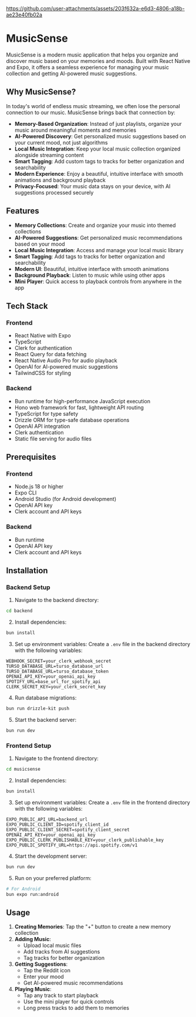 

https://github.com/user-attachments/assets/203f632a-e6d3-4806-a18b-ae23e40fb02a


# MusicSense

MusicSense is a modern music application that helps you organize and discover music based on your memories and moods. Built with React Native and Expo, it offers a seamless experience for managing your music collection and getting AI-powered music suggestions.

## Why MusicSense?

In today's world of endless music streaming, we often lose the personal connection to our music. MusicSense brings back that connection by:

- **Memory-Based Organization**: Instead of just playlists, organize your music around meaningful moments and memories
- **AI-Powered Discovery**: Get personalized music suggestions based on your current mood, not just algorithms
- **Local Music Integration**: Keep your local music collection organized alongside streaming content
- **Smart Tagging**: Add custom tags to tracks for better organization and searchability
- **Modern Experience**: Enjoy a beautiful, intuitive interface with smooth animations and background playback
- **Privacy-Focused**: Your music data stays on your device, with AI suggestions processed securely

## Features

- **Memory Collections**: Create and organize your music into themed collections
- **AI-Powered Suggestions**: Get personalized music recommendations based on your mood
- **Local Music Integration**: Access and manage your local music library
- **Smart Tagging**: Add tags to tracks for better organization and searchability
- **Modern UI**: Beautiful, intuitive interface with smooth animations
- **Background Playback**: Listen to music while using other apps
- **Mini Player**: Quick access to playback controls from anywhere in the app

## Tech Stack

### Frontend

- React Native with Expo
- TypeScript
- Clerk for authentication
- React Query for data fetching
- React Native Audio Pro for audio playback
- OpenAI for AI-powered music suggestions
- TailwindCSS for styling

### Backend

- Bun runtime for high-performance JavaScript execution
- Hono web framework for fast, lightweight API routing
- TypeScript for type safety
- Drizzle ORM for type-safe database operations
- OpenAI API integration
- Clerk authentication
- Static file serving for audio files

## Prerequisites

### Frontend

- Node.js 18 or higher
- Expo CLI
- Android Studio (for Android development)
- OpenAI API key
- Clerk account and API keys

### Backend

- Bun runtime
- OpenAI API key
- Clerk account and API keys

## Installation

### Backend Setup

1. Navigate to the backend directory:

```bash
cd backend
```

2. Install dependencies:

```bash
bun install
```

3. Set up environment variables:
   Create a `.env` file in the backend directory with the following variables:

```
WEBHOOK_SECRET=your_clerk_webhook_secret
TURSO_DATABASE_URL=turso_database_url
TURSO_DATABASE_URL=turso_database_token
OPENAI_API_KEY=your_openai_api_key
SPOTIFY_URL=base_url_for_spotify_api
CLERK_SECRET_KEY=your_clerk_secret_key
```

4. Run database migrations:

```bash
bun run drizzle-kit push
```

5. Start the backend server:

```bash
bun run dev
```

### Frontend Setup

1. Navigate to the frontend directory:

```bash
cd musicsense
```

2. Install dependencies:

```bash
bun install
```

3. Set up environment variables:
   Create a `.env` file in the frontend directory with the following variables:

```
EXPO_PUBLIC_API_URL=backend_url
EXPO_PUBLIC_CLIENT_ID=spotify_client_id
EXPO_PUBLIC_CLIENT_SECRET=spotify_client_secret
OPENAI_API_KEY=your_openai_api_key
EXPO_PUBLIC_CLERK_PUBLISHABLE_KEY=your_clerk_publishable_key
EXPO_PUBLIC_SPOTIFY_URL=https://api.spotify.com/v1
```

4. Start the development server:

```bash
bun run dev
```

5. Run on your preferred platform:

```bash
# For Android
bun expo run:android
```

## Usage

1. **Creating Memories**: Tap the "+" button to create a new memory collection
2. **Adding Music**:
   - Upload local music files
   - Add tracks from AI suggestions
   - Tag tracks for better organization
3. **Getting Suggestions**:
   - Tap the Reddit icon
   - Enter your mood
   - Get AI-powered music recommendations
4. **Playing Music**:
   - Tap any track to start playback
   - Use the mini player for quick controls
   - Long press tracks to add them to memories
